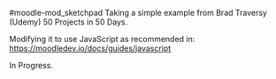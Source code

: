 #moodle-mod_sketchpad
Taking a simple example from Brad Traversy (Udemy) 
  50 Projects in 50 Days.

Modifying it to use JavaScript as recommended in: https://moodledev.io/docs/guides/javascript

In Progress.

